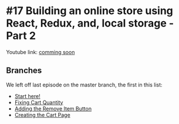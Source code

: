 # #17 Building an online store using React, Redux, and, local storage - Part 2

Youtube link: [comming soon]()

## Branches

We left off last episode on the master branch, the first in this list:

* [Start here!](https://github.com/react-u/017-building-an-online-store-using-react-redux-and-local-storage-pt-2)
* [Fixing Cart Quantity](https://github.com/react-u/017-building-an-online-store-using-react-redux-and-local-storage-pt-2/tree/01-fixing-cart-quantity)
* [Adding the Remove Item Button](https://github.com/react-u/017-building-an-online-store-using-react-redux-and-local-storage-pt-2/tree/02-adding-remove-btn)
* [Creating the Cart Page](https://github.com/react-u/017-building-an-online-store-using-react-redux-and-local-storage-pt-2/tree/03-creating-the-cart-page)